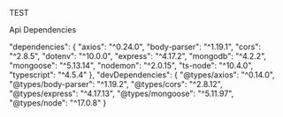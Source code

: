 TEST

Api Dependencies

"dependencies": {
"axios": "^0.24.0",
"body-parser": "^1.19.1",
"cors": "^2.8.5",
"dotenv": "^10.0.0",
"express": "^4.17.2",
"mongodb": "^4.2.2",
"mongoose": "^5.13.14",
"nodemon": "^2.0.15",
"ts-node": "^10.4.0",
"typescript": "^4.5.4"
},
"devDependencies": {
"@types/axios": "^0.14.0",
"@types/body-parser": "^1.19.2",
"@types/cors": "^2.8.12",
"@types/express": "^4.17.13",
"@types/mongoose": "^5.11.97",
"@types/node": "^17.0.8"
}
